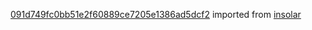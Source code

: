 [091d749fc0bb51e2f60889ce7205e1386ad5dcf2](https://github.com/insolar/insolar/commit/091d749fc0bb51e2f60889ce7205e1386ad5dcf2) imported from [insolar](https://github.com/insolar/insolar)
